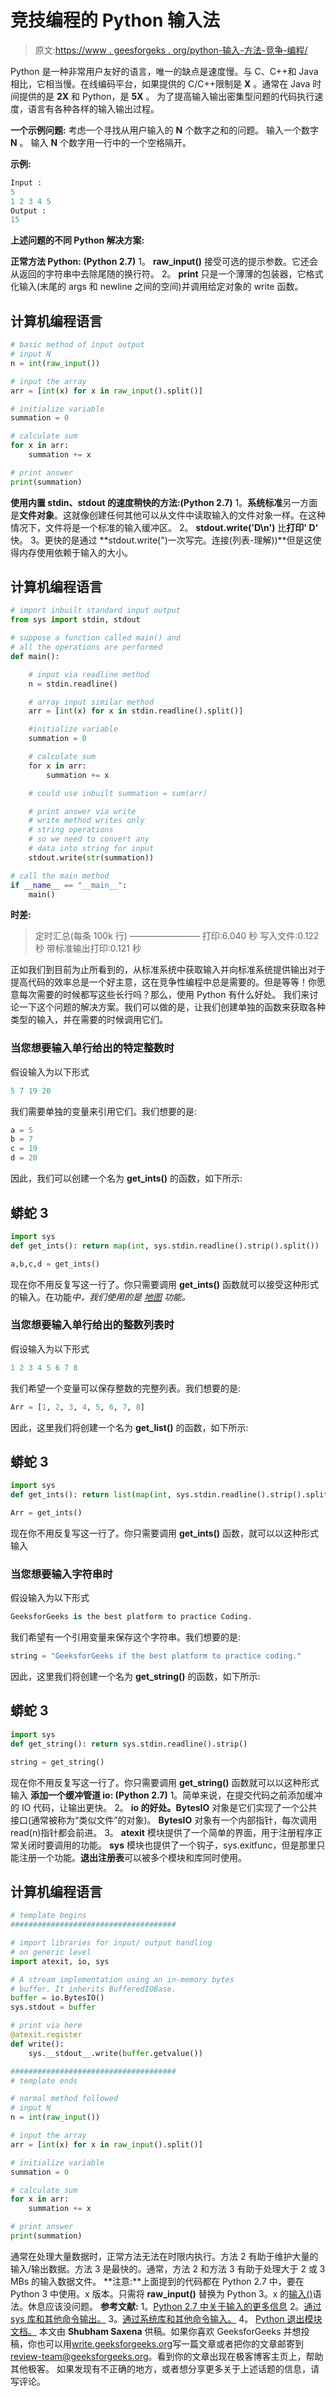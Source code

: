 # 竞技编程的 Python 输入法

> 原文:[https://www . geesforgeks . org/python-输入-方法-竞争-编程/](https://www.geeksforgeeks.org/python-input-methods-competitive-programming/)

Python 是一种非常用户友好的语言，唯一的缺点是速度慢。与 C、C++和 Java 相比，它相当慢。在线编码平台，如果提供的 C/C++限制是 **X** 。通常在 Java 时间提供的是 **2X** 和 Python，是 **5X** 。
为了提高输入输出密集型问题的代码执行速度，语言有各种各样的输入输出过程。

**一个示例问题:**
考虑一个寻找从用户输入的 **N** 个数字之和的问题。
输入一个数字 **N** 。
输入 **N** 个数字用一行中的一个空格隔开。

**示例:**

```py
Input : 
5
1 2 3 4 5
Output :
15
```

**上述问题的不同 Python 解决方案:**

**正常方法 Python: (Python 2.7)**
1。 **raw_input()** 接受可选的提示参数。它还会从返回的字符串中去除尾随的换行符。
2。 **print** 只是一个薄薄的包装器，它格式化输入(末尾的 args 和 newline 之间的空间)并调用给定对象的 write 函数。

## 计算机编程语言

```py
# basic method of input output
# input N
n = int(raw_input())

# input the array
arr = [int(x) for x in raw_input().split()]

# initialize variable
summation = 0

# calculate sum
for x in arr:
    summation += x

# print answer
print(summation)
```

**使用内置 stdin、stdout 的速度稍快的方法:(Python 2.7)**
1。**系统标准**另一方面是**文件对象**。这就像创建任何其他可以从文件中读取输入的文件对象一样。在这种情况下，文件将是一个标准的输入缓冲区。
2。 **stdout.write('D\n')** 比**打印' D'** 快。
3。更快的是通过 **stdout.write(")一次写完。连接(列表-理解))**但是这使得内存使用依赖于输入的大小。

## 计算机编程语言

```py
# import inbuilt standard input output
from sys import stdin, stdout

# suppose a function called main() and
# all the operations are performed
def main():

    # input via readline method
    n = stdin.readline()

    # array input similar method
    arr = [int(x) for x in stdin.readline().split()]

    #initialize variable
    summation = 0

    # calculate sum
    for x in arr:
        summation += x

    # could use inbuilt summation = sum(arr)

    # print answer via write
    # write method writes only
    # string operations
    # so we need to convert any
    # data into string for input
    stdout.write(str(summation))

# call the main method
if __name__ == "__main__":
    main()   
```

**时差:**

> 定时汇总(每条 100k 行)
> ————————
> 打印:6.040 秒
> 写入文件:0.122 秒
> 带标准输出打印:0.121 秒

正如我们到目前为止所看到的，从标准系统中获取输入并向标准系统提供输出对于提高代码的效率总是一个好主意，这在竞争性编程中总是需要的。但是等等！你愿意每次需要的时候都写这些长行吗？那么，使用 Python 有什么好处。
我们来讨论一下这个问题的解决方案。我们可以做的是，让我们创建单独的函数来获取各种类型的输入，并在需要的时候调用它们。

### 当您想要输入单行给出的特定整数时

假设输入为以下形式

```py
5 7 19 20
```

我们需要单独的变量来引用它们。我们想要的是:

```py
a = 5
b = 7
c = 19
d = 20
```

因此，我们可以创建一个名为 **get_ints()** 的函数，如下所示:

## 蟒蛇 3

```py
import sys
def get_ints(): return map(int, sys.stdin.readline().strip().split())

a,b,c,d = get_ints()
```

现在你不用反复写这一行了。你只需要调用 **get_ints()** 函数就可以接受这种形式的输入。在功能*中，我们使用的是 [*地图*](https://www.geeksforgeeks.org/python-map-function/) 功能。*

### 当您想要输入单行给出的整数列表时

假设输入为以下形式

```py
1 2 3 4 5 6 7 8
```

我们希望一个变量可以保存整数的完整列表。我们想要的是:

```py
Arr = [1, 2, 3, 4, 5, 6, 7, 8]
```

因此，这里我们将创建一个名为 **get_list()** 的函数，如下所示:

## 蟒蛇 3

```py
import sys
def get_ints(): return list(map(int, sys.stdin.readline().strip().split()))

Arr = get_ints()
```

现在你不用反复写这一行了。你只需要调用 **get_ints()** 函数，就可以以这种形式输入

### 当您想要输入字符串时

假设输入为以下形式

```py
GeeksforGeeks is the best platform to practice Coding.
```

我们希望有一个引用变量来保存这个字符串。我们想要的是:

```py
string = "GeeksforGeeks if the best platform to practice coding."
```

因此，这里我们将创建一个名为 **get_string()** 的函数，如下所示:

## 蟒蛇 3

```py
import sys
def get_string(): return sys.stdin.readline().strip()

string = get_string()
```

现在你不用反复写这一行了。你只需要调用 **get_string()** 函数就可以以这种形式输入
**添加一个缓冲管道 io: (Python 2.7)**
1。简单来说，在提交代码之前添加缓冲的 IO 代码，让输出更快。
2。 **io 的好处。BytesIO** 对象是它们实现了一个公共接口(通常被称为“类似文件”的对象)。 **BytesIO** 对象有一个内部指针，每次调用 read(n)指针都会前进。
3。 **atexit** 模块提供了一个简单的界面，用于注册程序正常关闭时要调用的功能。 **sys** 模块也提供了一个钩子，sys.exitfunc，但是那里只能注册一个功能。**退出注册表**可以被多个模块和库同时使用。

## 计算机编程语言

```py
# template begins
#####################################

# import libraries for input/ output handling
# on generic level
import atexit, io, sys

# A stream implementation using an in-memory bytes
# buffer. It inherits BufferedIOBase.
buffer = io.BytesIO()
sys.stdout = buffer

# print via here
@atexit.register
def write():
    sys.__stdout__.write(buffer.getvalue())

#####################################
# template ends

# normal method followed
# input N
n = int(raw_input())

# input the array
arr = [int(x) for x in raw_input().split()]

# initialize variable
summation = 0

# calculate sum
for x in arr:
    summation += x

# print answer
print(summation)
```

通常在处理大量数据时，正常方法无法在时限内执行。方法 2 有助于维护大量的输入/输出数据。方法 3 是最快的。通常，方法 2 和方法 3 有助于处理大于 2 或 3 MBs 的输入数据文件。
**注意:**上面提到的代码都在 Python 2.7 中，要在 Python 3 中使用。x 版本。只需将 **raw_input()** 替换为 Python 3。x 的[输入()](https://docs.python.org/3.5/library/functions.html?highlight=input#input)语法。休息应该没问题。
**参考文献:**
1。[Python 2.7 中关于输入的更多信息](https://docs.python.org/2/library/functions.html?highlight=raw_input#raw_input)
2。[通过 sys 库和其他命令输出。](https://docs.python.org/2/library/sys.html?highlight=stdout#sys.stdout)
3。[通过系统库和其他命令输入。](https://docs.python.org/2/library/sys.html?highlight=stdin#sys.stdin)
4。 [Python 退出模块文档。](https://docs.python.org/3/library/atexit.html)
本文由 **Shubham Saxena** 供稿。如果你喜欢 GeeksforGeeks 并想投稿，你也可以用[write.geeksforgeeks.org](https://write.geeksforgeeks.org)写一篇文章或者把你的文章邮寄到 review-team@geeksforgeeks.org。看到你的文章出现在极客博客主页上，帮助其他极客。
如果发现有不正确的地方，或者想分享更多关于上述话题的信息，请写评论。